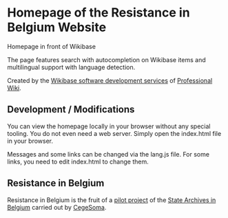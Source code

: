 # Homepage of the Resistance in Belgium Website

Homepage in front of Wikibase

The page features search with autocompletion on Wikibase items and multilingual support with language detection.

Created by the [Wikibase software development services](https://professional.wiki/en/wikibase-software-development)
of [Professional Wiki](https://professional.wiki/).

## Development / Modifications

You can view the homepage locally in your browser without any special tooling. You do not even need a web server.
Simply open the index.html file in your browser. 

Messages and some links can be changed via the lang.js file. For some links, you need to edit index.html to change
them.

## Resistance in Belgium

Resistance in Belgium is the fruit of a [pilot project](https://cegesoma.be/en/project/wikibase-resistance) of the [State Archives in Belgium](https://arch.arch.be/) carried out by [CegeSoma](https://www.cegesoma.be/). 